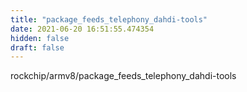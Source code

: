 ```yaml
---
title: "package_feeds_telephony_dahdi-tools"
date: 2021-06-20 16:51:55.474354
hidden: false
draft: false
---
```


rockchip/armv8/package_feeds_telephony_dahdi-tools

